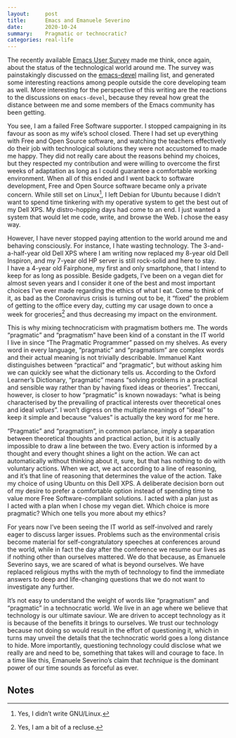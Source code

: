 ```yaml
---
layout:     post
title:      Emacs and Emanuele Severino
date:       2020-10-24
summary:    Pragmatic or technocratic?
categories: real-life
---
```


The recently available [Emacs User Survey](https://emacssurvey.org/) made me think, once again, about the
status of the technological world around me. The survey was painstakingly
discussed on the [emacs-devel](https://lists.gnu.org/mailman/listinfo/emacs-devel) mailing list, and generated some interesting
reactions among people outside the core developing team as well. More
interesting for the perspective of this writing are the reactions to the
discussions on `emacs-devel`, because they reveal how great the distance between
me and some members of the Emacs community has been getting.

You see, I am a failed Free Software supporter. I stopped campaigning in its
favour as soon as my wife’s school closed. There I had set up everything with
Free and Open Source software, and watching the teachers effectively do their
job with technological solutions they were not accustomed to made me happy. They
did not really care about the reasons behind my choices, but they respected my
contribution and were willing to overcome the first weeks of adaptation as long
as I could guarantee a comfortable working environment. When all of this ended
and I went back to software development, Free and Open Source software became
only a private concern. While still set on Linux[^1], I left Debian for Ubuntu
because I didn’t want to spend time tinkering with my operative system to get
the best out of my Dell XPS. My distro-hopping days had come to an end. I just
wanted a system that would let me code, write, and browse the Web. I chose the
easy way.

However, I have never stopped paying attention to the world around me and
behaving consciously. For instance, I hate wasting technology. The
3-and-a-half-year old Dell XPS where I am writing now replaced my 8-year old
Dell Inspiron, and my 7-year old HP server is still rock-solid and here to stay.
I have a 4-year old Fairphone, my first and only smartphone, that I intend to
keep for as long as possible. Beside gadgets, I’ve been on a vegan diet for
almost seven years and I consider it one of the best and most important choices
I’ve ever made regarding the ethics of what I eat. Come to think of it, as bad
as the Coronavirus crisis is turning out to be, it “fixed” the problem of
getting to the office every day, cutting my car usage down to once a week for
groceries[^2] and thus decreasing my impact on the environment.

This is why mixing technocraticism with pragmatism bothers me. The words
“pragmatic” and “pragmatism” have been kind of a constant in the IT world I live
in since “The Pragmatic Programmer” passed on my shelves. As every word in every
language, “pragmatic” and “pragmatism” are complex words and their actual
meaning is not trivially describable. Immanuel Kant distinguishes between
“practical” and “pragmatic”, but without asking him we can quickly see what the
dictionary tells us. According to the Oxford Learner’s Dictionary, “pragmatic”
means “solving problems in a practical and sensible way rather than by having
fixed ideas or theories”. Treccani, however, is closer to how “pragmatic” is
known nowadays: “what is being characterised by the prevailing of practical
interests over theoretical ones and ideal *values*”. I won’t digress on the
multiple meanings of “ideal” to keep it simple and because “values” is actually
the key word for me here.

“Pragmatic” and “pragmatism”, in common parlance, imply a separation between
theoretical thoughts and practical action, but it is actually impossible to draw
a line between the two. Every action is informed by a thought and every thought
shines a light on the action. We can act automatically without thinking about
it, sure, but that has nothing to do with voluntary actions. When we act, we act
according to a line of reasoning, and it’s that line of reasoning that
determines the value of the action. Take my choice of using Ubuntu on this Dell
XPS. A deliberate decision born out of my desire to prefer a comfortable option
instead of spending time to value more Free Software-compliant solutions.
I acted with a plan just as I acted with a plan when I chose my vegan diet.
Which choice is more pragmatic? Which one tells you more about my ethics?

For years now I’ve been seeing the IT world as self-involved and rarely eager to
discuss larger issues. Problems such as the environmental crisis become material
for self-congratulatory speeches at conferences around the world, while in fact
the day after the conference we resume our lives as if nothing other than
ourselves mattered. We do that because, as Emanuele Severino says, we are scared
of what is beyond ourselves. We have replaced religious myths with the myth of
technology to find the immediate answers to deep and life-changing questions
that we do not want to investigate any further.

It’s not easy to understand the weight of words like “pragmatism” and
“pragmatic” in a technocratic world. We live in an age where we believe that
technology is our ultimate saviour. We are driven to accept technology as it is
because of the benefits it brings to ourselves. We trust our technology because
not doing so would result in the effort of questioning it, which in turns may
unveil the details that the technocratic world goes a long distance to hide.
More importantly, questioning technology could disclose what we really are and
need to be, something that takes will and courage to face. In a time like this,
Emanuele Severino’s claim that *technique* is the dominant power of our time
sounds as forceful as ever.

## Notes

[^1]: Yes, I didn’t write GNU/Linux.

[^2]: Yes, I am a bit of a recluse.
